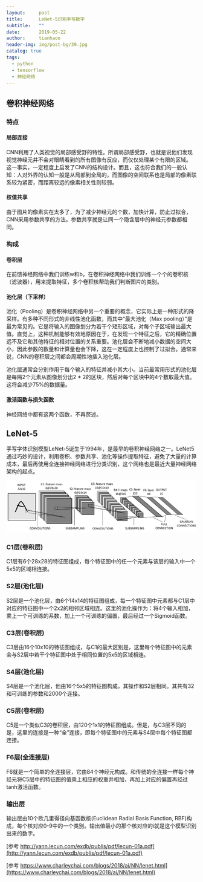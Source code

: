 ```yaml
---
layout:     post
title:      LeNet-5识别手写数字
subtitle:   ""
date:       2019-05-22
author:     tianhaoo
header-img: img/post-bg/39.jpg
catalog: true
tags:
  - python
  - tensorflow
  - 神经网络
---
```



## 卷积神经网络

### 特点

#### 局部连接

CNN利用了人类视觉的局部感受野的特性。所谓局部感受野，也就是说他们发现视觉神经元并不会对眼睛看到的所有图像有反应，而仅仅处理某个有限的区域。 这一事实，一定程度上启发了CNN的结构设计。而且，这也符合我们的一般认知：人对外界的认知一般是从局部到全局的，而图像的空间联系也是局部的像素联系较为紧密，而距离较远的像素相关性则较弱。

#### 权值共享

由于图片的像素实在太多了，为了减少神经元的个数，加快计算，防止过拟合，CNN采用参数共享的方法。参数共享就是让同一个隐含层中的神经元参数都相同。

### 构成

#### 卷积层

在前馈神经网络中我们训练w和b，在卷积神经网络中我们训练一个个的卷积核（滤波器），用来提取特征，多个卷积核帮助我们判断图片的类别。

#### 池化层（下采样）

池化（Pooling）是卷积神经网络中另一个重要的概念，它实际上是一种形式的降采样。有多种不同形式的非线性池化函数，而其中“最大池化（Max pooling）”是最为常见的。它是将输入的图像划分为若干个矩形区域，对每个子区域输出最大值。直觉上，这种机制能够有效地原因在于，在发现一个特征之后，它的精确位置远不及它和其他特征的相对位置的关系重要。池化层会不断地减小数据的空间大小，因此参数的数量和计算量也会下降，这在一定程度上也控制了过拟合。通常来说，CNN的卷积层之间都会周期性地插入池化层。

池化层通常会分别作用于每个输入的特征并减小其大小。当前最常用形式的池化层是每隔2个元素从图像划分出2 * 2的区块，然后对每个区块中的4个数取最大值。这将会减少75%的数据量。

#### 激活函数与损失函数

神经网络中都有这两个函数，不再赘述。

## LeNet-5

手写字体识别模型LeNet-5诞生于1994年，是最早的卷积神经网络之一。LeNet5通过巧妙的设计，利用卷积、参数共享、池化等操作提取特征，避免了大量的计算成本，最后再使用全连接神经网络进行分类识别，这个网络也是最近大量神经网络架构的起点。

![LeNet5](/img/20190522/1.png) 


### C1层(卷积层)

C1层有6个28x28的特征图组成，每个特征图中的任一个元素与该层的输入中一个5x5的区域相连接。

### S2层(池化层)

S2层是一个池化层，由6个14x14的特征图组成，每一个特征图中元素都与C1层中对应的特征图中一个2x2的相邻区域相连。这里的池化操作为：将4个输入相加，乘上一个可训练的系数，加上一个可训练的偏置，最后经过一个Sigmoid函数。 

### C3层(卷积层)

C3层由16个10x10的特征图组成，与C1的最大区别是，这里每个特征图中的元素会与S2层中若干个特征图中处于相同位置的5x5的区域相连。

### S4层(池化层)

S4层是一个池化层，他由16个5x5的特征图构成，其操作和S2层相同。其共有32和可训练的参数和2000个连接。 

### C5层(卷积层)

C5是一个类似C3的卷积层，由120个1x1的特征图组成。但是，与C3层不同的是，这里的连接是一种“全”连接，即每个特征图中的元素与S4层中每个特征图都连接。 



### F6层(全连接层)

F6就是一个简单的全连接层，它由84个神经元构成。和传统的全连接一样每个神经元将C5层中的特征图的值乘上相应的权重并相加，再加上对应的偏置再经过tanh激活函数。 

### 输出层

输出层由10个欧几里得径向基函数核(Euclidean Radial Basis Function, RBF)构成，每个核对应0-9中的一个类别。输出值最小的那个核对应的i就是这个模型识别出来的数字。




[参考 http://yann.lecun.com/exdb/publis/pdf/lecun-01a.pdf](http://yann.lecun.com/exdb/publis/pdf/lecun-01a.pdf)

[参考 https://www.charleychai.com/blogs/2018/ai/NN/lenet.html](https://www.charleychai.com/blogs/2018/ai/NN/lenet.html)